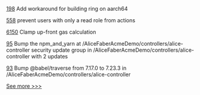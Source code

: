 
[198](https://github.com/hyperledger/aries-askar/pull/198) Add workaround for building ring on aarch64

[558](https://github.com/hyperledger-labs/fabric-operations-console/pull/558) prevent users with only a read role from actions

[6150](https://github.com/hyperledger/besu/pull/6150) Clamp up-front gas calculation

[95](https://github.com/hyperledger/aries-acapy-controllers/pull/95) Bump the npm_and_yarn at /AliceFaberAcmeDemo/controllers/alice-controller security update group in /AliceFaberAcmeDemo/controllers/alice-controller with 2 updates

[93](https://github.com/hyperledger/aries-acapy-controllers/pull/93) Bump @babel/traverse from 7.17.0 to 7.23.3 in /AliceFaberAcmeDemo/controllers/alice-controller


[See more >>>](https://start-here.hyperledger.org/pull-requests)
